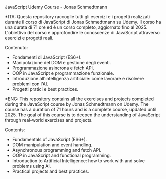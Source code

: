 JavaScript Udemy Course - Jonas Schmedtmann

*ITA:
Questa repository raccoglie tutti gli esercizi e i progetti realizzati durante il corso di JavaScript di Jonas Schmedtmann su Udemy.
Il corso ha una durata di 71 ore ed è un corso completo, aggiornato fino al 2025.
L'obiettivo del corso è approfondire le conoscenze di JavaScript attraverso esercizi e progetti reali.


Contenuto:
- Fondamenti di JavaScript (ES6+).
- Manipolazione del DOM e gestione degli eventi.
- Programmazione asincrona e fetch API.
- OOP in JavaScript e programmazione funzionale.
- Introduzione all'intelligenza artificiale: come lavorare e risolvere problemi con l'AI.
- Progetti pratici e best practices.


*ENG:
This repository contains all the exercises and projects completed during the JavaScript course by Jonas Schmedtmann on Udemy.
The course has a duration of 71 hours and is a complete course, updated until 2025.
The goal of this course is to deepen the understanding of JavaScript through real-world exercises and projects.

Contents:
- Fundamentals of JavaScript (ES6+).
- DOM manipulation and event handling.
- Asynchronous programming and fetch API.
- OOP in JavaScript and functional programming.
- Introduction to Artificial Intelligence: how to work with and solve problems using AI.
- Practical projects and best practices.
